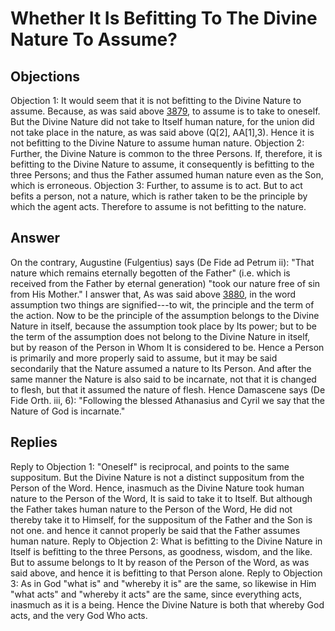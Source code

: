 # Whether It Is Befitting To The Divine Nature To Assume?
## Objections
Objection 1: It would seem that it is not befitting to the Divine Nature to assume. Because, as was said above [3879](A[1]), to assume is to take to oneself. But the Divine Nature did not take to Itself human nature, for the union did not take place in the nature, as was said above (Q[2], AA[1],3). Hence it is not befitting to the Divine Nature to assume human nature.
Objection 2: Further, the Divine Nature is common to the three Persons. If, therefore, it is befitting to the Divine Nature to assume, it consequently is befitting to the three Persons; and thus the Father assumed human nature even as the Son, which is erroneous.
Objection 3: Further, to assume is to act. But to act befits a person, not a nature, which is rather taken to be the principle by which the agent acts. Therefore to assume is not befitting to the nature.
## Answer
On the contrary, Augustine (Fulgentius) says (De Fide ad Petrum ii): "That nature which remains eternally begotten of the Father" (i.e. which is received from the Father by eternal generation) "took our nature free of sin from His Mother."
I answer that, As was said above [3880](A[1]), in the word assumption two things are signified---to wit, the principle and the term of the action. Now to be the principle of the assumption belongs to the Divine Nature in itself, because the assumption took place by Its power; but to be the term of the assumption does not belong to the Divine Nature in itself, but by reason of the Person in Whom It is considered to be. Hence a Person is primarily and more properly said to assume, but it may be said secondarily that the Nature assumed a nature to Its Person. And after the same manner the Nature is also said to be incarnate, not that it is changed to flesh, but that it assumed the nature of flesh. Hence Damascene says (De Fide Orth. iii, 6): "Following the blessed Athanasius and Cyril we say that the Nature of God is incarnate."
## Replies
Reply to Objection 1: "Oneself" is reciprocal, and points to the same suppositum. But the Divine Nature is not a distinct suppositum from the Person of the Word. Hence, inasmuch as the Divine Nature took human nature to the Person of the Word, It is said to take it to Itself. But although the Father takes human nature to the Person of the Word, He did not thereby take it to Himself, for the suppositum of the Father and the Son is not one. and hence it cannot properly be said that the Father assumes human nature.
Reply to Objection 2: What is befitting to the Divine Nature in Itself is befitting to the three Persons, as goodness, wisdom, and the like. But to assume belongs to It by reason of the Person of the Word, as was said above, and hence it is befitting to that Person alone.
Reply to Objection 3: As in God "what is" and "whereby it is" are the same, so likewise in Him "what acts" and "whereby it acts" are the same, since everything acts, inasmuch as it is a being. Hence the Divine Nature is both that whereby God acts, and the very God Who acts.
